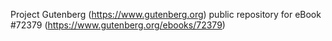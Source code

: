 Project Gutenberg (https://www.gutenberg.org) public repository
for eBook #72379 (https://www.gutenberg.org/ebooks/72379)
